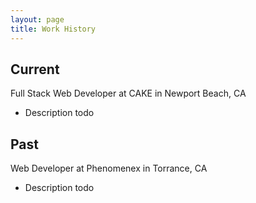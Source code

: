 ```yaml
---
layout: page
title: Work History
---
```


## Current
Full Stack Web Developer at CAKE in Newport Beach, CA

* Description todo

## Past
Web Developer at Phenomenex in Torrance, CA

* Description todo